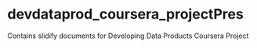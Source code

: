 # devdataprod_coursera_projectPres
Contains slidify documents for Developing Data Products Coursera Project
